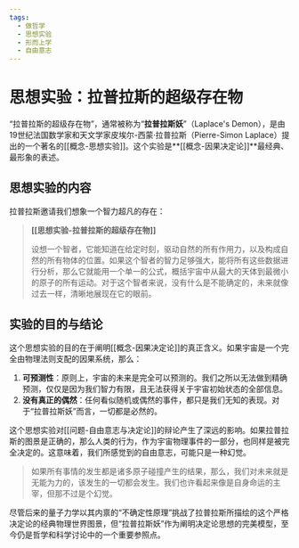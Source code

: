 ```yaml
---
tags:
  - 做哲学
  - 思想实验
  - 形而上学
  - 自由意志
---
```


# 思想实验：拉普拉斯的超级存在物

“拉普拉斯的超级存在物”，通常被称为“**拉普拉斯妖**”（Laplace's Demon），是由19世纪法国数学家和天文学家皮埃尔-西蒙·拉普拉斯（Pierre-Simon Laplace）提出的一个著名的[[概念-思想实验]]。这个实验是**[[概念-因果决定论]]**最经典、最形象的表述。

## 思想实验的内容

拉普拉斯邀请我们想象一个智力超凡的存在：

> **[[思想实验-拉普拉斯的超级存在物]]**
>
> 设想一个智者，它能知道在给定时刻，驱动自然的所有作用力，以及构成自然的所有物体的位置。如果这个智者的智力足够强大，能将所有这些数据进行分析，那么它就能用一个单一的公式，概括宇宙中从最大的天体到最微小的原子的所有运动。对于这个智者来说，没有什么是不能确定的，未来就像过去一样，清晰地展现在它的眼前。

## 实验的目的与结论

这个思想实验的目的在于阐明[[概念-因果决定论]]的真正含义。如果宇宙是一个完全由物理法则支配的因果系统，那么：

1.  **可预测性**：原则上，宇宙的未来是完全可以预测的。我们之所以无法做到精确预测，仅仅是因为我们智力有限，且无法获得关于宇宙初始状态的全部信息。
2.  **没有真正的偶然**：任何看似随机或偶然的事件，都只是我们无知的表现。对于“拉普拉斯妖”而言，一切都是必然的。

这个思想实验对[[问题-自由意志与决定论]]的辩论产生了深远的影响。如果拉普拉斯的图景是正确的，那么人类的行为，作为宇宙物理事件的一部分，也同样是被完全决定的。这意味着，我们所感觉到的自由意志，可能只是一种幻觉。

> 如果所有事情的发生都是诸多原子碰撞产生的结果，那么，我们对未来就是无能为力的，该发生的一切都会发生。我们也许看起来像是自身命运的主宰，但那不过是个幻觉。

尽管后来的量子力学以其内禀的“不确定性原理”挑战了拉普拉斯所描绘的这个严格决定论的经典物理世界图景，但“拉普拉斯妖”作为阐明决定论思想的完美模型，至今仍是哲学和科学讨论中的一个重要参照点。
